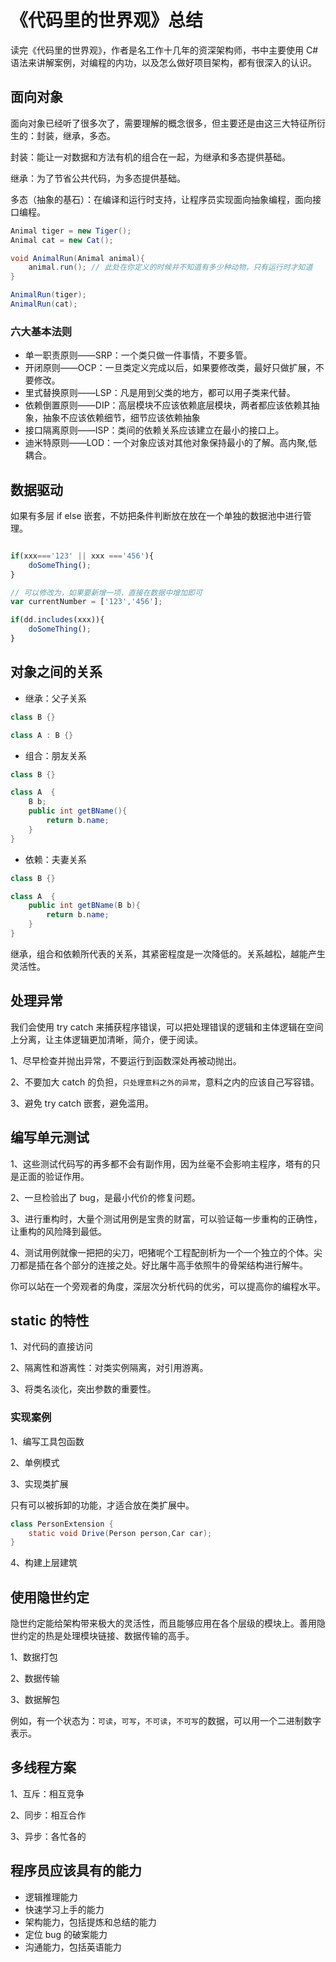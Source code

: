 # 《代码里的世界观》总结

读完《代码里的世界观》，作者是名工作十几年的资深架构师，书中主要使用 C# 语法来讲解案例，对编程的内功，以及怎么做好项目架构，都有很深入的认识。

## 面向对象

面向对象已经听了很多次了，需要理解的概念很多，但主要还是由这三大特征所衍生的：封装，继承，多态。

封装：能让一对数据和方法有机的组合在一起，为继承和多态提供基础。

继承：为了节省公共代码，为多态提供基础。

多态（抽象的基石）：在编译和运行时支持，让程序员实现面向抽象编程，面向接口编程。

``` java
Animal tiger = new Tiger();
Animal cat = new Cat();

void AnimalRun(Animal animal){
    animal.run(); // 此处在你定义的时候并不知道有多少种动物，只有运行时才知道
}

AnimalRun(tiger);
AnimalRun(cat);
```

### 六大基本法则

* 单一职责原则——SRP：一个类只做一件事情，不要多管。
* 开闭原则——OCP：一旦类定义完成以后，如果要修改类，最好只做扩展，不要修改。
* 里式替换原则——LSP：凡是用到父类的地方，都可以用子类来代替。
* 依赖倒置原则——DIP：高层模块不应该依赖底层模块，两者都应该依赖其抽象，抽象不应该依赖细节，细节应该依赖抽象
* 接口隔离原则——ISP：类间的依赖关系应该建立在最小的接口上。
* 迪米特原则——LOD：一个对象应该对其他对象保持最小的了解。高内聚,低耦合。

## 数据驱动

如果有多层 if else 嵌套，不妨把条件判断放在放在一个单独的数据池中进行管理。

```js

if(xxx==='123' || xxx ==='456'){
    doSomeThing();
}

// 可以修改为，如果要新增一项，直接在数据中增加即可
var currentNumber = ['123','456'];

if(dd.includes(xxx)){
    doSomeThing();
}

```

## 对象之间的关系

* 继承：父子关系

```java
class B {}

class A : B {}
```

* 组合：朋友关系

```java
class B {}

class A  {
    B b;
    public int getBName(){
        return b.name;
    }
}
```

* 依赖：夫妻关系

```java
class B {}

class A  {
    public int getBName(B b){
        return b.name;
    }
}

```

继承，组合和依赖所代表的关系，其紧密程度是一次降低的。关系越松，越能产生灵活性。

## 处理异常

我们会使用 try catch 来捕获程序错误，可以把处理错误的逻辑和主体逻辑在空间上分离，让主体逻辑更加清晰，简介，便于阅读。

1、尽早检查并抛出异常，不要运行到函数深处再被动抛出。

2、不要加大 catch 的负担，`只处理意料之外的异常`，意料之内的应该自己写容错。

3、避免 try catch 嵌套，避免滥用。

## 编写单元测试

1、这些测试代码写的再多都不会有副作用，因为丝毫不会影响主程序，塔有的只是正面的验证作用。

2、一旦检验出了 bug，是最小代价的修复问题。

3、进行重构时，大量个测试用例是宝贵的财富，可以验证每一步重构的正确性，让重构的风险降到最低。

4、测试用例就像一把把的尖刀，吧猪呢个工程配剖析为一个一个独立的个体。尖刀都是插在各个部分的连接之处。好比屠牛高手依照牛的骨架结构进行解牛。

你可以站在一个旁观者的角度，深层次分析代码的优劣，可以提高你的编程水平。

## static 的特性

1、对代码的直接访问

2、隔离性和游离性：对类实例隔离，对引用游离。

3、将类名淡化，突出参数的重要性。

### 实现案例

1、编写工具包函数

2、单例模式

3、实现类扩展

只有可以被拆卸的功能，才适合放在类扩展中。

``` java
class PersonExtension {
    static void Drive(Person person,Car car);
}
```

4、构建上层建筑

## 使用隐世约定

隐世约定能给架构带来极大的灵活性，而且能够应用在各个层级的模块上。善用隐世约定的热是处理模块链接、数据传输的高手。

1、数据打包

2、数据传输

3、数据解包

例如，有一个状态为：`可读`，`可写`，`不可读`，`不可写`的数据，可以用一个二进制数字表示。

## 多线程方案

1、互斥：相互竞争

2、同步：相互合作

3、异步：各忙各的

## 程序员应该具有的能力

* 逻辑推理能力
* 快速学习上手的能力
* 架构能力，包括提炼和总结的能力
* 定位 bug 的破案能力
* 沟通能力，包括英语能力